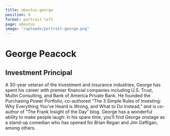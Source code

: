 ```yaml
---
title: aboutus.george
position: 9
format: portrait-left
page: aboutus
image: "/uploads/portrait-george.png"
---
```


# George Peacock

## Investment Principal

A 30-year veteran of the investment and insurance industries, George has spent his career with premier financial companies including U.S. Trust, Mullin Consulting, and Bank of America Private Bank. He founded the Purchasing Power Portfolio, co-authored “The 3 Simple Rules of Investing: Why Everything You’ve Heard is Wrong, and What to Do Instead,” and is co-author of “The Frank Insight of the Day” blog. George has a wonderful ability to make people laugh: in his spare time, you’ll find George onstage as a stand-up comedian who has opened for Brian Regan and Jim Gaffigan, among others.
